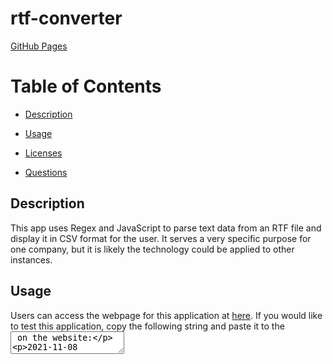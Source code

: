 # rtf-converter

[GitHub Pages](https://coleleg.github.io/rtf-converter) 


 # Table of Contents
  * [Description](#description)
  
  * [Usage](#usage)
  
  * [Licenses](#licenses)
  
  * [Questions](#questions)

  ## Description
  This app uses Regex and JavaScript to parse text data from an RTF file and display it in CSV format for the user.  It serves a very specific purpose for one company, but it is likely the technology could be applied to other instances.
  
  ## Usage
  Users can access the webpage for this application at [here](https://coleleg.github.io/rtf-converter).  If you would like to test this application, copy the following string and paste it to the <textarea> on the website:
  
  2021-11-08	15:00:00.0000000	Gravitational 	72.0000	Passed	{\rtf1\ansi\deff0\uc1\ansicpg1252\deftab720{\fonttbl{\f0\fnil\fcharset1 Arial;}{\f1\fnil\fcharset1 Times New Roman;}{\f2\fnil\fcharset2 Wingdings;}{\f3\fnil\fcharset2 Symbol;}}{\colortbl\red0\green0\blue0;\red255\green0\blue0;\red0\green128\blue0;\red0\green0\blue255;\red255\green255\blue0;\red255\green0\blue255;\red128\green0\blue128;\red128\green0\blue0;\red0\green255\blue0;\red0\green255\blue255;\red0\green128\blue128;\red0\green0\blue128;\red255\green255\blue255;\red192\green192\blue192;\red128\green128\blue128;\red0\green0\blue0;}\wpprheadfoot1\paperw12240\paperh15840\margl1880\margr1880\margt1440\margb1440\headery720\footery720\endnhere\sectdefaultcl{\*\generator WPTools_7.000;}{\plain\f1\fs24\cf0 Bacon Wrapped \f1\cf0 Goat Cheese Stuffed Dates(GF)\par }}
2021-11-08	15:00:00.0000000	Gravitational 	72.0000	Passed	{\rtf1\ansi\deff0\uc1\ansicpg1252\deftab720{\fonttbl{\f0\fnil\fcharset1 Arial;}{\f1\fnil\fcharset1 Times New Roman;}{\f2\fnil\fcharset2 Wingdings;}{\f3\fnil\fcharset2 Symbol;}}{\colortbl\red0\green0\blue0;\red255\green0\blue0;\red0\green128\blue0;\red0\green0\blue255;\red255\green255\blue0;\red255\green0\blue255;\red128\green0\blue128;\red128\green0\blue0;\red0\green255\blue0;\red0\green255\blue255;\red0\green128\blue128;\red0\green0\blue128;\red255\green255\blue255;\red192\green192\blue192;\red128\green128\blue128;\red0\green0\blue0;}\wpprheadfoot1\paperw12240\paperh15840\margl1880\margr1880\margt1440\margb1440\headery720\footery720\endnhere\sectdefaultcl{\*\generator WPTools_7.000;}{\plain\f1\fs24\cf0 Tenderloin on Naan\par }}
2021-11-08	15:00:00.0000000	Gravitational 	13.0000	Plated	{\rtf1\ansi\deff0\uc1\ansicpg1252\deftab720{\fonttbl{\f0\fnil\fcharset1 Arial;}{\f1\fnil\fcharset1 Times New Roman;}{\f2\fnil\fcharset2 Wingdings;}{\f3\fnil\fcharset2 Symbol;}}{\colortbl\red0\green0\blue0;\red255\green0\blue0;\red0\green128\blue0;\red0\green0\blue255;\red255\green255\blue0;\red255\green0\blue255;\red128\green0\blue128;\red128\green0\blue0;\red0\green255\blue0;\red0\green255\blue255;\red0\green128\blue128;\red0\green0\blue128;\red255\green255\blue255;\red192\green192\blue192;\red128\green128\blue128;\red0\green0\blue0;}\wpprheadfoot1\paperw12240\paperh15840\margl1880\margr1880\margt1440\margb1440\headery720\footery720\endnhere\sectdefaultcl{\*\generator WPTools_7.000;}{\qc\wpparid0\plain\f1\fs24\cf0\b\ul Served Soup\par \plain\f1\fs24\cf0 White Velvet Soup(.1875)\par }}
2021-11-08	15:00:00.0000000	Gravitational 	27.0000	Plated	{\rtf1\ansi\deff0\uc1\ansicpg1252\deftab720{\fonttbl{\f0\fnil\fcharset1 Arial;}{\f1\fnil\fcharset1 Times New Roman;}{\f2\fnil\fcharset2 Wingdings;}{\f3\fnil\fcharset2 Symbol;}}{\colortbl\red0\green0\blue0;\red255\green0\blue0;\red0\green128\blue0;\red0\green0\blue255;\red255\green255\blue0;\red255\green0\blue255;\red128\green0\blue128;\red128\green0\blue0;\red0\green255\blue0;\red0\green255\blue255;\red0\green128\blue128;\red0\green0\blue128;\red255\green255\blue255;\red192\green192\blue192;\red128\green128\blue128;\red0\green0\blue0;\red128\green128\blue0;\red153\green153\blue255;\red153\green51\blue102;\red255\green255\blue204;\red204\green255\blue255;\red102\green0\blue102;\red255\green128\blue128;\red0\green102\blue204;\red204\green204\blue255;\red0\green204\blue255;\red204\green255\blue204;\red255\green255\blue153;\red153\green204\blue255;\red255\green153\blue204;\red204\green153\blue255;\red255\green204\blue153;\red51\green102\blue255;\red51\green204\blue204;\red153\green204\blue0;\red255\green204\blue0;\red255\green153\blue0;\red255\green102\blue0;\red102\green102\blue153;\red150\green150\blue150;\red0\green51\blue102;\red51\green153\blue102;\red0\green51\blue0;\red51\green51\blue0;\red153\green51\blue0;\red51\green51\blue153;\red51\green51\blue51;\red100\green100\blue100;\red240\green240\blue240;\red160\green160\blue160;\red51\green153\blue255;\red200\green200\blue200;\red55\green55\blue55;\red255\green255\blue225;\red102\green102\blue102;\red95\green140\blue237;\red235\green94\blue96;\red141\green97\blue194;\red45\green150\blue57;\red191\green76\blue145;\red227\green130\blue34;\red55\green127\blue158;\red51\green102\blue153;\red0\green0\blue208;\red212\green212\blue212;}\wpprheadfoot1\paperw12240\paperh15840\margl1880\margr1880\margt1440\margb1440\headery720\footery720\endnhere\sectdefaultcl{\*\generator WPTools_7.000;}{\qc\plain\f1\fs24\cf0\cb0\b\ul Bread Basket\par \plain\f1\fs24\cf0\cb0 French Rolls(4)\par }}
  
  ## Licenses
  This application was made using the MIT license.

  ## Questions
  GitHub: [github.com/coleleg](github.com/coleleg)
 
  Email: coleleg@gmail.com
